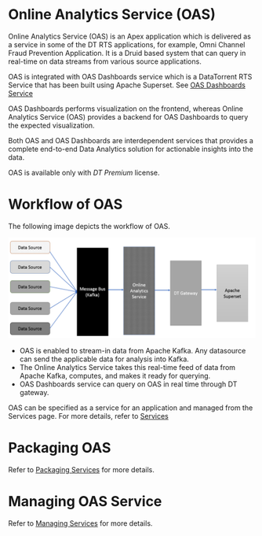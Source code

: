 # Online Analytics Service (OAS)

Online Analytics Service (OAS) is an Apex application which is delivered as a service in some of the DT RTS applications, for example, Omni Channel Fraud Prevention Application.  It is a Druid based system that can query in real-time on data streams from various source applications.

OAS is integrated with OAS Dashboards service which is a DataTorrent RTS Service that has been built using Apache Superset. See [OAS Dashboards Service](oas_dashboards)

OAS Dashboards performs visualization on the frontend, whereas Online Analytics Service (OAS) provides a backend for OAS Dashboards to query the expected visualization.

Both OAS and OAS Dashboards are interdependent services that provides a complete end-to-end Data Analytics solution for actionable insights into the data.

OAS is available only with _DT Premium_ license.

# Workflow of OAS

The following image depicts the workflow of OAS.

![](images/Workflow.png)

- OAS is enabled to stream-in data from Apache Kafka. Any datasource can send the applicable data for analysis into Kafka.
- The Online Analytics Service takes this real-time feed of data from Apache Kafka, computes, and makes it ready for querying.
- OAS Dashboards service can query on OAS in real time through DT gateway.

OAS can be specified as a service for an application and managed from the Services page. For more details, refer to [Services](services.md)

# Packaging OAS

Refer to [Packaging Services](services.md) for more details.

# Managing OAS Service

Refer to [Managing Services](services.md) for more details.

